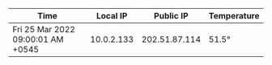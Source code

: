 | Time     | Local IP | Public IP | Temperature |
| ----------- | ----------- | ----------- | ----------- |
| Fri 25 Mar 2022 09:00:01 AM +0545      | 10.0.2.133     | 202.51.87.114  | 51.5° |
